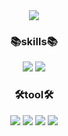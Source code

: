  <div align=center>
<img src="https://github.com/igeonbs/igeonbs/assets/149852287/b72bc089-e459-496e-96a5-03310fbff7da">
</div>
 <div align=center>
      <h3>📚skills📚</h3>
</div>
<div align=center>
 <img src="https://img.shields.io/badge/Python-3776AB?style=flat&logo=Python&logoColor=white"/>
 <img src="https://img.shields.io/badge/C++-8669AE?style=flat&logo=cplusplus&logoColor=white"/>
</div>
 <div align=center>
 <h3>🛠tool🛠</h3>
</div>
<div align=center>
 <img src="https://img.shields.io/badge/Kaggle-20BEFF?style=flat&logo=Kaggle&logoColor=white"/>
 <img src="https://img.shields.io/badge/BurpSuite-0099B0?style=flat&logo=Hotwire&logoColor=white"/>
 <img src="https://img.shields.io/badge/Wireshark-1679A7?style=flat&logo=Wireshark&logoColor=white"/>
 <img src="https://img.shields.io/badge/KaliLinux-20BEFF?style=flat&logo=kalilinux&logoColor=white"/>
</div>

